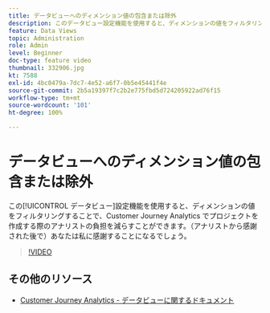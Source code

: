 ```yaml
---
title: データビューへのディメンション値の包含または除外
description: このデータビュー設定機能を使用すると、ディメンションの値をフィルタリングすることで、Customer Journey Analytics でプロジェクトを作成する際にアナリストの負担を減らすことができます。（アナリストから感謝された後で）あなたは私に感謝することになるでしょう。
feature: Data Views
topic: Administration
role: Admin
level: Beginner
doc-type: feature video
thumbnail: 332906.jpg
kt: 7588
exl-id: 4bc0479a-7dc7-4e52-a6f7-0b5e45441f4e
source-git-commit: 2b5a19397f7c2b2e775fbd5d724205922ad76f15
workflow-type: tm+mt
source-wordcount: '101'
ht-degree: 100%

---
```


# データビューへのディメンション値の包含または除外

この[!UICONTROL データビュー]設定機能を使用すると、ディメンションの値をフィルタリングすることで、Customer Journey Analytics でプロジェクトを作成する際のアナリストの負担を減らすことができます。（アナリストから感謝された後で）あなたは私に感謝することになるでしょう。

>[!VIDEO](https://video.tv.adobe.com/v/3412354/?quality=12&learn=on&captions=jpn)

## その他のリソース

* [Customer Journey Analytics - データビューに関するドキュメント](https://experienceleague.adobe.com/docs/analytics-platform/using/cja-dataviews/create-dataview.html?lang=ja)
